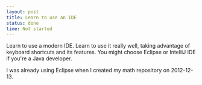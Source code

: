 ```yaml
---
layout: post
title: Learn to use an IDE
status: done
time: Not started
---
```

Learn to use a modern IDE. Learn to use it really well, taking advantage of keyboard shortcuts and its features. You might choose Eclipse or IntelliJ IDE if you're a Java developer.

I was already using Eclipse when I created my math repository on 2012-12-13.
